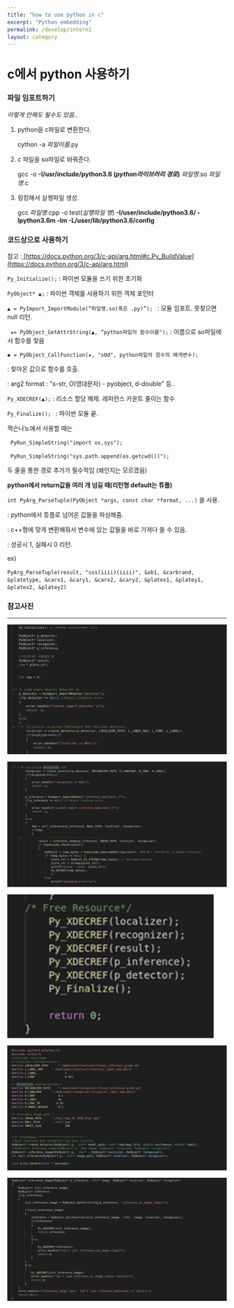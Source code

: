 ```yaml
---
title: "how to use python in c"
excerpt: "Python embedding"
permalink: /develop/intern1
layout: category
---
```




# c에서 python 사용하기



###  파일 임포트하기

*이렇게 안해도 될수도 있음..*

1. python을 c파일로 변환한다.

   cython -a *파일이름*.py

2. c 파일을 so파일로 바꿔준다.

   gcc -o **-I/usr/include/python3.6 (*python라이브러리 경로*)**  *파일명*.so *파일명*.c

3. 링킹해서 실행파일 생성.

   gcc *파일명*.cpp -o test(*실행파일 명*) **-I/user/include/python3.6/ -lpython3.6m -lm -L/user/lib/python3.6/config**



### 코드상으로 사용하기

참고 :[ ](https://docs.python.org/3/c-api/arg.html)[https://docs.python.org/3/c-api/arg.html#c.Py_BuildValue](https://docs.python.org/3/c-api/arg.html)



`Py_Initialize();`  : 파이썬 모듈을 쓰기 위한 초기화

`PyObject* ▲;` : 파이썬 객체를 사용하기 위한 객체 포인터

`▲ = PyImport_ImportModule(“파일명.so(혹은 .py)”); ` : 모듈 임포트. 못찾으면 null 리턴.

` ★= PyObject_GetAttrString(▲, “python파일의 함수이름");` : 이름으로 so파일에서 함수를 찾음

`◆ = PyObject_CallFunction(★, "sOd", python파일의 함수의 매개변수);`

: 찾아온 값으로 함수를 호출.

: arg2 format : "s-str, O(영대문자) - pyobject, d-double" 등..

`Py_XDECREF(▲);`  : 리소스 할당 해제. 레퍼런스 카운트 줄이는 함수

`Py_Finalize(); ` : 파이썬 모듈 끝.



잭슨나노에서 사용할 때는

` PyRun_SimpleString("import os,sys");`

 ` PyRun_SimpleString("sys.path.append(os.getcwd())");`

두 줄을 통한 경로 추가가 필수적임 (왜인지는 모르겠음)



**python에서 return값을 여러 개 넘길 때(리턴형 default는 튜플)**

`int PyArg_ParseTuple(PyObject *args, const char *format, ...)` 을 사용.

: python에서 튜플로 넘어온 값들을 파싱해줌.

: c++형에 맞게 변환해줘서 변수에 있는 값들을 바로 가져다 쓸 수 있음.

: 성공시 1, 실패시 0 리턴.



ex)

`PyArg_ParseTuple(result, "sss(iiii)(iiii)", &ob1, &carbrand, &platetype, &carx1, &cary1, &carx2, &cary2, &platex1, &platey1, &platex2, &platey2)`





### 참고사진

--------------------------------------------------



![intern1](../images/intern1.png)

![intern2](../images/intern2.png)

![intern3](../images/intern3.png)

![intern4](../images/intern4.png)

![intern5](../images/intern5.png)

















